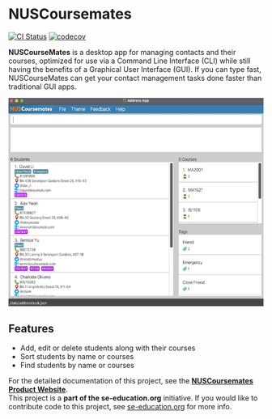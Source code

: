 
# NUSCoursemates

[![CI Status](https://github.com/AY2324S1-CS2103T-T17-4/tp/workflows/Java%20CI/badge.svg)](https://github.com/AY2324S1-CS2103T-T17-4/tp/actions)
[![codecov](https://codecov.io/gh/AY2324S1-CS2103T-T17-4/tp/graph/badge.svg?token=9JMFF1YYFO)](https://codecov.io/gh/AY2324S1-CS2103T-T17-4/tp)

**NUSCourseMates** is a desktop app for managing contacts and their courses, optimized for use via a Command Line Interface (CLI) while still having the benefits of a Graphical User Interface (GUI). If you can type fast, NUSCourseMates can get your contact management tasks done faster than traditional GUI apps.

![Ui](docs/images/Ui.png)

## Features
* Add, edit or delete students along with their courses
* Sort students by name or courses
* Find students by name or courses

For the detailed documentation of this project, see the **[NUSCoursemates Product Website](https://ay2324s1-cs2103t-t17-4.github.io/tp/)**. 
</br>This project is a **part of the se-education.org** initiative. If you would like to contribute code to this project, see [se-education.org](https://se-education.org#https://se-education.org/#contributing) for more info.
